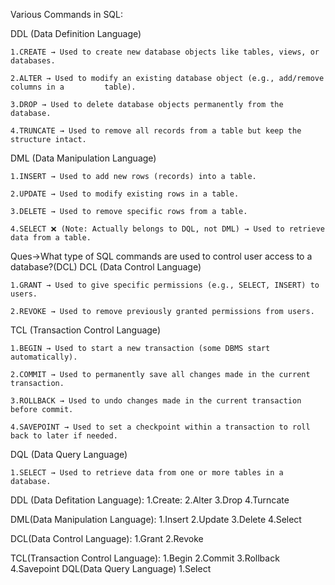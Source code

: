 Various Commands in SQL:


DDL (Data Definition Language)

    1.CREATE → Used to create new database objects like tables, views, or databases.

    2.ALTER → Used to modify an existing database object (e.g., add/remove columns in a         table).

    3.DROP → Used to delete database objects permanently from the database.

    4.TRUNCATE → Used to remove all records from a table but keep the structure intact.

DML (Data Manipulation Language)

    1.INSERT → Used to add new rows (records) into a table.

    2.UPDATE → Used to modify existing rows in a table.

    3.DELETE → Used to remove specific rows from a table.

    4.SELECT ❌ (Note: Actually belongs to DQL, not DML) → Used to retrieve data from a table.

Ques->What type of SQL commands are used to control user access to a database?(DCL)
DCL (Data Control Language)

    1.GRANT → Used to give specific permissions (e.g., SELECT, INSERT) to users.

    2.REVOKE → Used to remove previously granted permissions from users.

TCL (Transaction Control Language)

    1.BEGIN → Used to start a new transaction (some DBMS start automatically).

    2.COMMIT → Used to permanently save all changes made in the current transaction.

    3.ROLLBACK → Used to undo changes made in the current transaction before commit.

    4.SAVEPOINT → Used to set a checkpoint within a transaction to roll back to later if needed.

DQL (Data Query Language)

    1.SELECT → Used to retrieve data from one or more tables in a database.







DDL (Data Defitation Language):
    1.Create:
    2.Alter
    3.Drop
    4.Turncate

DML(Data Manipulation Language):
    1.Insert
    2.Update
    3.Delete
    4.Select

DCL(Data Control Language):
    1.Grant
    2.Revoke

TCL(Transaction Control Language):
    1.Begin
    2.Commit
    3.Rollback
    4.Savepoint
DQL(Data Query Language)
    1.Select